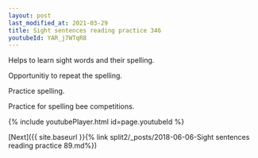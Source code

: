 ```yaml
---
layout: post
last_modified_at: 2021-03-29
title: Sight sentences reading practice 346
youtubeId: YAR_j7WTqR8
---
```

 
 
Helps to learn sight words and their spelling.

Opportunitiy to repeat the spelling. 

Practice spelling. 
 
Practice for spelling bee competitions. 
 
{% include youtubePlayer.html id=page.youtubeId %}
 
 

[Next]({{ site.baseurl }}{% link  split2/_posts/2018-06-06-Sight sentences reading practice 89.md%})
 
